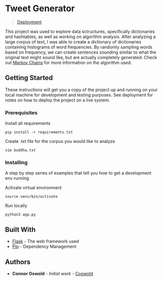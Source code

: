 # Tweet Generator


> [Deployment](https://philosopher-gen.herokuapp.com/)

This project was used to explore data sctructures, specifically dictionaries and hashtables, as well as working on algorithm analysis. After analyzing a large corpus of text, I was able to create a dictionary of dictionaries containing histograms of word frequencies. By randomly sampling words based on frequency, we can create sentences sounding similar to what the original text might sound like, but are actually completely generated. Check out [Markov Chains](https://en.wikipedia.org/wiki/Markov_chain) for more information on the algorithm used. 

## Getting Started

These instructions will get you a copy of the project up and running on your local machine for development and testing purposes. See deployment for notes on how to deploy the project on a live system.

### Prerequisites

Install all requirements

```
pip install -r requirements.txt
```

Create .txt file for the corpus you would like to analyze

```
vim buddha.txt
```

### Installing

A step by step series of examples that tell you how to get a development env running

Activate virtual environment

```
source venv/bin/activate
```

Run locally

```
python3 app.py
```

## Built With

* [Flask](http://flask.pocoo.org/) - The web framework used
* [Pip](https://pypi.org/project/pip/) - Dependency Management

## Authors

* **Connor Oswold** - *Initial work* - [Coswold](https://github.com/Coswold)
